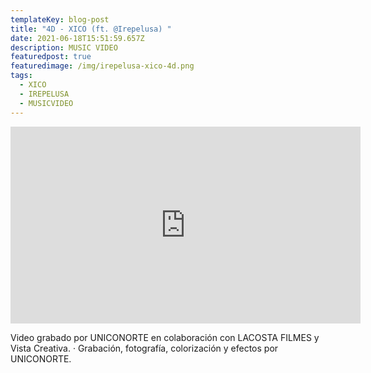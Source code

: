 ```yaml
---
templateKey: blog-post
title: "4D - XICO (ft. @Irepelusa) "
date: 2021-06-18T15:51:59.657Z
description: MUSIC VIDEO
featuredpost: true
featuredimage: /img/irepelusa-xico-4d.png
tags:
  - XICO
  - IREPELUSA
  - MUSICVIDEO
---
```

<iframe width="560" height="315" src="https://www.youtube.com/embed/hl-rjNGg1Cc" title="YouTube video player" frameborder="0" allow="accelerometer; autoplay; clipboard-write; encrypted-media; gyroscope; picture-in-picture" allowfullscreen></iframe>

<!--StartFragment-->

Video grabado por UNICONORTE en colaboración con LACOSTA FILMES y Vista Creativa. · Grabación, fotografía, colorización y efectos por UNICONORTE.

<!--EndFragment-->